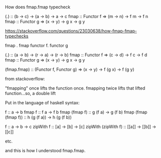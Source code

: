 How does fmap.fmap typecheck

(.) :: (b -> c) -> (a -> b) -> a -> c
fmap :: Functor f => (m -> n) -> f m -> f n
fmap :: Functor g => (x -> y) -> g x -> g y

https://stackoverflow.com/questions/23030638/how-fmap-fmap-typechecks

fmap . fmap
functor f. functor g

(.)  :: (a -> b) -> (r -> a) -> (r -> b)
fmap :: Functor f => (c -> d) -> f c -> f d
fmap :: Functor g => (x -> y) -> g x -> g y

(fmap.fmap) :: (Functor f, Functor g) => (x -> y) -> f (g x) -> f (g y)

from stackoverflow:

"fmapping" once lifts the function once. fmapping twice lifts that lifted function...so, a double lift

Put in the language of haskell syntax:

f                    ::         a   ->         b
fmap f               ::       f a   ->       f b
fmap (fmap f)        ::    g (f a)  ->    g (f b)
fmap (fmap (fmap f)) :: h (g (f a)) -> h (g (f b))

f                   ::   a   ->   b   ->   c
zipWith f           ::  [a]  ->  [b]  ->  [c]
zipWith (zipWith f) :: [[a]] -> [[b]] -> [[c]]


etc.


and this is how I understood fmap.fmap.
